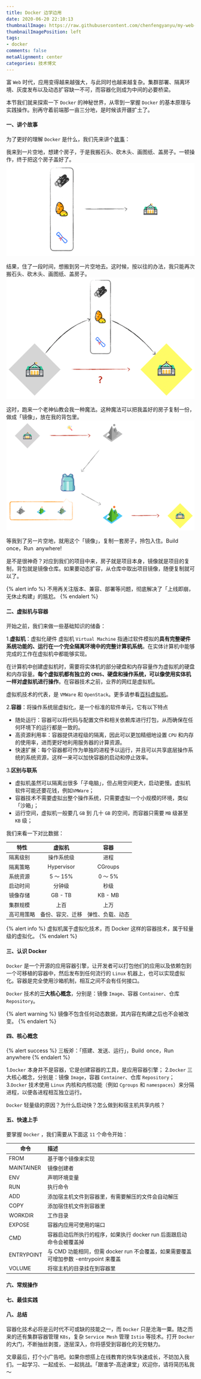 ```yaml
---
title: Docker 边学边用
date: 2020-06-20 22:10:13
thumbnailImage: https://raw.githubusercontent.com/chenfengyanyu/my-web-accumulation/master/images/docker/logo.png
thumbnailImagePosition: left
tags: 
- docker
comments: false
metaAlignment: center
categories: 技术博文
---
```

富 `Web` 时代，应用变得越来越强大，与此同时也越来越复杂。集群部署、隔离环境、灰度发布以及动态扩容缺一不可，而容器化则成为中间的必要桥梁。
<!-- more -->
本节我们就来探索一下 `Docker` 的神秘世界，从零到一掌握 `Docker` 的基本原理与实践操作。别再守着前端那一亩三分地，是时候该开疆扩土了。

#### 一、讲个故事
为了更好的理解 `Docker` 是什么，我们先来讲个[故事](https://my.oschina.net/jamesview/blog/2994112)：

我来到一片空地，想建个房子，于是我搬石头、砍木头、画图纸、盖房子。一顿操作，终于把这个房子盖好了。
![盖房子](https://raw.githubusercontent.com/chenfengyanyu/my-web-accumulation/master/images/docker/store1.png)

结果，住了一段时间，想搬到另一片空地去。这时候，按以往的办法，我只能再次搬石头、砍木头、画图纸、盖房子。
![重复盖房](https://raw.githubusercontent.com/chenfengyanyu/my-web-accumulation/master/images/docker/store2.png)

这时，跑来一个老神仙教会我一种魔法。这种魔法可以把我盖好的房子复制一份，做成「镜像」，放在我的背包里。
![黑魔法](https://raw.githubusercontent.com/chenfengyanyu/my-web-accumulation/master/images/docker/store3.png)

等我到了另一片空地，就用这个「镜像」，复制一套房子，拎包入住。Build once，Run anywhere!

是不是很神奇？对应到我们的项目中来，房子就是项目本身，镜像就是项目的复制，背包就是镜像仓库。如果要动态扩容，从仓库中取出项目镜像，随便复制就可以了。

{% alert info %}
不用再关注版本、兼容、部署等问题，彻底解决了「上线即崩，无休止构建」的尴尬。
{% endalert %}

#### 二、虚拟机与容器
开始之前，我们来做一些基础知识的储备：

1.**虚拟机**：虚拟化硬件
虚拟机 `Virtual Machine` 指通过软件模拟的**具有完整硬件系统功能的、运行在一个完全隔离环境中的完整计算机系统**。在实体计算机中能够完成的工作在虚拟机中都能够实现。

在计算机中创建虚拟机时，需要将实体机的部分硬盘和内存容量作为虚拟机的硬盘和内存容量。**每个虚拟机都有独立的 `CMOS`、硬盘和操作系统，可以像使用实体机一样对虚拟机进行操作**。在容器技术之前，业界的网红是虚拟机。

虚拟机技术的代表，是 `VMWare` 和 `OpenStack`。更多请参看[百科虚拟机](https://baike.baidu.com/item/虚拟机/104440?fr=aladdin)。

2.**容器**：将操作系统层虚拟化，是一个标准的软件单元，它有以下特点
* 随处运行：容器可以将代码与配置文件和相关依赖库进行打包，从而确保在任何环境下的运行都是一致的。
* 高资源利用率：容器提供进程级的隔离，因此可以更加精细地设置 `CPU` 和内存的使用率，进而更好地利用服务器的计算资源。
* 快速扩展：每个容器都可作为单独的进程予以运行，并且可以共享底层操作系统的系统资源，这样一来可以加快容器的启动和停止效率。


3.**区别与联系**
- 虚拟机虽然可以隔离出很多「子电脑」，但占用空间更大，启动更慢。虚拟机软件可能还要花钱，例如`VMWare`；
- 容器技术不需要虚拟出整个操作系统，只需要虚拟一个小规模的环境，类似「沙箱」；
- 运行空间，虚拟机一般要几 `GB` 到 几十 `GB` 的空间，而容器只需要 `MB` 级甚至 `KB` 级；

我们来看一下对比数据：

| 特性 | 虚拟机 | 容器 |
| ----- | :-----: | :----: |
| 隔离级别 | 操作系统级 | 进程 |
| 隔离策略 | Hypervisor | CGroups |
| 系统资源 | 5 ～ 15% | 0 ～ 5% |
| 启动时间 | 分钟级 | 秒级 |
| 镜像存储 | GB - TB | KB - MB |
| 集群规模 | 上百 | 上万 |
| 高可用策略 | 备份、容灾、迁移 | 弹性、负载、动态 |

{% alert info %}
虚拟机属于虚拟化技术，而 Docker 这样的容器技术，属于轻量级的虚拟化。
{% endalert %}

#### 三、认识 Docker

`Docker` 是一个开源的应用容器引擎，让开发者可以打包他们的应用以及依赖包到一个可移植的容器中，然后发布到任何流行的 `Linux` 机器上，也可以实现虚拟化。容器是完全使用沙箱机制，相互之间不会有任何接口。

`Docker` 技术的**三大核心概念**，分别是：镜像 `Image`、容器 `Container`、仓库 `Repository`。

{% alert warning %}
镜像不包含任何动态数据，其内容在构建之后也不会被改变。
{% endalert %}


#### 四、核心概念

{% alert success %}
三板斧：「搭建、发送、运行」，Build once，Run anywhere
{% endalert %}

1.`Docker` 本身并不是容器，它是创建容器的工具，是应用容器引擎；
2.`Docker` 三大核心概念，分别是：镜像 `Image`，容器 `Container`、仓库 `Repository`；
3.`Docker` 技术使用 `Linux` 内核和内核功能（例如 `Cgroups` 和 `namespaces`）来分隔进程，以便各进程相互独立运行。



`Docker` 轻量级的原因？为什么启动快？怎么做到和宿主机共享内核？



#### 五、快速上手
要掌握 `Docker` ，我们需要从下面这 `11` 个命令开始：

| 命令| 描述 |
| ----- | :---- |
| FROM | 基于哪个镜像来实现 |
| MAINTAINER | 镜像创建者 |
| ENV | 声明环境变量 |
| RUN | 执行命令 |
| ADD | 添加宿主机文件到容器里，有需要解压的文件会自动解压 |
| COPY | 添加宿住机文件到容器里 |
| WORKDIR | 工作目录 |
| EXPOSE | 容器内应用可使用的端口 |
| CMD | 容器启动后所执行的程序，如果执行 docker run 后面跟启动命令会被覆盖掉 |
| ENTRYPOINT | 与 CMD 功能相同，但需 docker run 不会覆盖，如果需要覆盖可增加参数 -entrypoint 来覆盖 |
| VOLUME | 将宿主机的目录挂在到容器里 |



#### 六、常规操作



#### 七、最佳实践



#### 八、总结
容器化技术必将是云时代不可或缺的技能之一，而 `Docker` 只是沧海一粟。随之而来的还有集群容器管理 `K8s`，复杂 `Service Mesh` 管理 `Istio` 等技术。打开 `Docker` 的大门，不断抽丝剥茧，逐层深入，你将感受到容器化的无穷魅力。

文章最后，打个小广告吧。如果你想搭上在线教育的快车快速成长，不妨加入我们。一起学习、一起成长、一起挑战。「跟谁学-高途课堂」欢迎你，请将简历私我～
